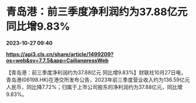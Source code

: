 # 青岛港：前三季度净利润约为37.88亿元 同比增9.83%

**2023-10-27 09:40**

**https://api3.cls.cn/share/article/1499209?os=web&sv=7.7.5&app=CailianpressWeb**

【青岛港：前三季度净利润约为37.88亿元 同比增9.83%】财联社10月27日电，青岛港(06198.HK)在港交所发布公告，2023年前三季度营业收入约为136.59亿元人民币，同比降7.72%；归属于上市公司股东的净利润约为37.88亿元，同比增9.83%。